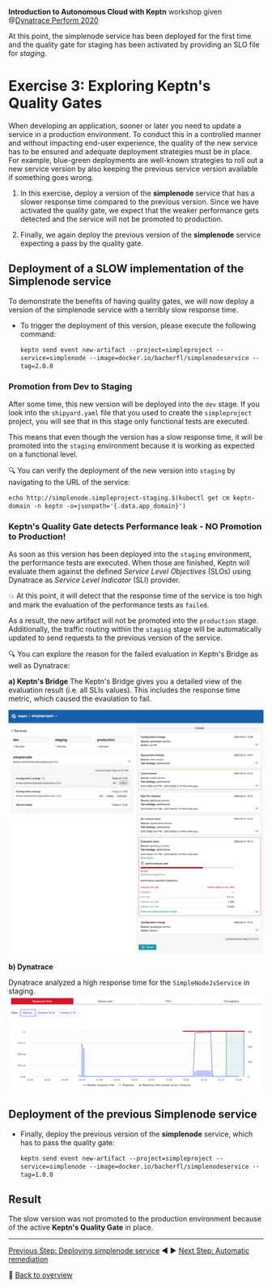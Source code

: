 **Introduction to Autonomous Cloud with Keptn** workshop given @[Dynatrace Perform 2020](https://https://www.dynatrace.com/perform-vegas//)

At this point, the simplenode service has been deployed for the first time and the quality gate for staging has been activated by providing an SLO file for *staging*.

# Exercise 3: Exploring Keptn's Quality Gates

When developing an application, sooner or later you need to update a service in a production environment. To conduct this in a controlled manner and without impacting end-user experience, the quality of the new service has to be ensured and adequate deployment strategies must be in place. For example, blue-green deployments are well-known strategies to roll out a new service version by also keeping the previous service version available if something goes wrong.

1. In this exercise, deploy a version of the **simplenode** service that has a slower response time compared to the previous version. Since we have activated the quality gate, we expect that the weaker performance gets detected and the service will not be promoted to production.  

1. Finally, we again deploy the previous version of the **simplenode** service expecting a pass by the quality gate.

## Deployment of a SLOW implementation of the Simplenode service

To demonstrate the benefits of having quality gates, we will now deploy a version of the simplenode service with a terribly slow response time. 

* To trigger the deployment of this version, please execute the following command:

    ```console
    keptn send event new-artifact --project=simpleproject --service=simplenode --image=docker.io/bacherfl/simplenodeservice --tag=2.0.0
    ```

### Promotion from Dev to Staging

After some time, this new version will be deployed into the `dev` stage. If you look into the `shipyard.yaml` file that you used to create the `simpleproject` project, you will see that in this stage only functional tests are executed. 

This means that even though the version has a slow response time, it will be promoted into the `staging` environment because it is working as expected on a functional level. 

:mag: You can verify the deployment of the new version into `staging` by navigating to the URL of the service:

```console
echo http://simplenode.simpleproject-staging.$(kubectl get cm keptn-domain -n keptn -o=jsonpath='{.data.app_domain}')
```

### Keptn's Quality Gate detects Performance leak - NO Promotion to Production!

As soon as this version has been deployed into the `staging` environment, the performance tests are executed.
When those are finished, Keptn will evaluate them against the defined *Service Level Objectives* (SLOs) using Dynatrace as *Service Level Indicator* (SLI) provider. 

:boom: At this point, it will detect that the response time of the service is too high and mark the evaluation of the performance tests as `failed`.

As a result, the new artifact will not be promoted into the `production` stage. Additionally, the traffic routing within the `staging` stage will be automatically updated to send requests to the previous version of the service. 
   
:mag: You can explore the reason for the failed evaluation in Keptn's Bridge as well as Dynatrace:

**a) Keptn's Bridge**
The Keptn's Bridge gives you a detailed view of the evaluation result (i.e. all SLIs values).
This includes the response time metric, which caused the evaulation to fail.

![](../images/bridge_quality_gate.png)

**b) Dynatrace**

Dynatrace analyzed a high response time for the `SimpleNodeJsService` in staging.
![](../images/dynatrace_response_time.png)


## Deployment of the previous Simplenode service 


* Finally, deploy the previous version of the **simplenode** service, which has to pass the quality gate:

    ```
    keptn send event new-artifact --project=simpleproject --service=simplenode --image=docker.io/bacherfl/simplenodeservice --tag=1.0.0
    ```

## Result

The slow version was not promoted to the production environment because of the active **Keptn's Quality Gate** in place.

---

[Previous Step: Deploying simplenode service](../02_Deploying_simplenode_service) :arrow_backward: :arrow_forward: [Next Step: Automatic remediation](../04_Automatic_remediation)

:arrow_up_small: [Back to overview](https://github.com/keptn-workshops/getting-started#overview)